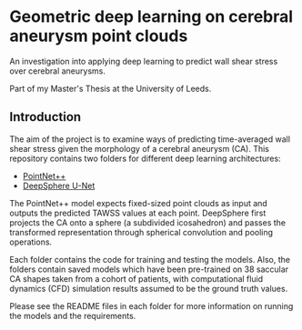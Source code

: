 # Geometric deep learning on cerebral aneurysm point clouds
An investigation into applying deep learning to predict wall shear stress over cerebral aneurysms.

Part of my Master's Thesis at the University of Leeds.

## Introduction
The aim of the project is to examine ways of predicting time-averaged wall shear stress given the morphology of a cerebral aneurysm (CA).
This repository contains two folders for different deep learning architectures:

- [PointNet++](https://github.com/charlesq34/pointnet2)
- [DeepSphere U-Net](https://github.com/deepsphere/deepsphere-pytorch)

The PointNet++ model expects fixed-sized point clouds as input and outputs the predicted TAWSS values at each point. 
DeepSphere first projects the CA onto a sphere (a subdivided icosahedron) and passes the transformed representation through 
spherical convolution and pooling operations.

Each folder contains the code for training and testing the models. Also, the folders contain saved models which have been pre-trained on 38 saccular CA
shapes taken from a cohort of patients, with computational fluid dynamics (CFD) simulation results assumed to be the ground truth values.

Please see the README files in each folder for more information on running the models and the requirements.
